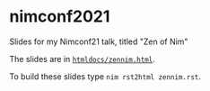 # nimconf2021
Slides for my Nimconf21 talk, titled "Zen of Nim"

The slides are in [`htmldocs/zennim.html`](https://araq.github.io/nimconf2021/htmldocs/zennim.html). 

To build these slides type `nim rst2html zennim.rst`.
